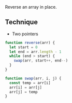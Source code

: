 Reverse an array in place. 

## Technique

- Two pointers


```javascript 
function reverse(arr) {
  let start = 0
  let end = arr.length - 1
  while (end > start) {
    swap(arr, start++, end--)
  }
}

function swap(arr, i, j) {
  const temp = arr[i]
  arr[i] = arr[j]
  arr[j] = temp
}
```
